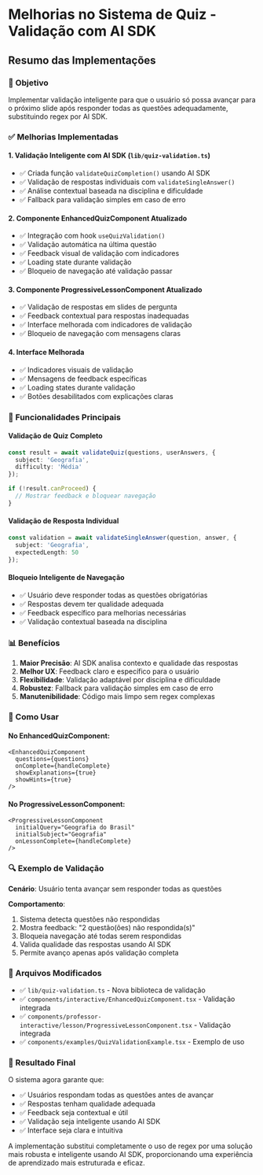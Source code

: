 # Melhorias no Sistema de Quiz - Validação com AI SDK

## Resumo das Implementações

### 🎯 Objetivo
Implementar validação inteligente para que o usuário só possa avançar para o próximo slide após responder todas as questões adequadamente, substituindo regex por AI SDK.

### ✅ Melhorias Implementadas

#### 1. **Validação Inteligente com AI SDK** (`lib/quiz-validation.ts`)
- ✅ Criada função `validateQuizCompletion()` usando AI SDK
- ✅ Validação de respostas individuais com `validateSingleAnswer()`
- ✅ Análise contextual baseada na disciplina e dificuldade
- ✅ Fallback para validação simples em caso de erro

#### 2. **Componente EnhancedQuizComponent Atualizado**
- ✅ Integração com hook `useQuizValidation()`
- ✅ Validação automática na última questão
- ✅ Feedback visual de validação com indicadores
- ✅ Loading state durante validação
- ✅ Bloqueio de navegação até validação passar

#### 3. **Componente ProgressiveLessonComponent Atualizado**
- ✅ Validação de respostas em slides de pergunta
- ✅ Feedback contextual para respostas inadequadas
- ✅ Interface melhorada com indicadores de validação
- ✅ Bloqueio de navegação com mensagens claras

#### 4. **Interface Melhorada**
- ✅ Indicadores visuais de validação
- ✅ Mensagens de feedback específicas
- ✅ Loading states durante validação
- ✅ Botões desabilitados com explicações claras

### 🔧 Funcionalidades Principais

#### **Validação de Quiz Completo**
```typescript
const result = await validateQuiz(questions, userAnswers, {
  subject: 'Geografia',
  difficulty: 'Média'
});

if (!result.canProceed) {
  // Mostrar feedback e bloquear navegação
}
```

#### **Validação de Resposta Individual**
```typescript
const validation = await validateSingleAnswer(question, answer, {
  subject: 'Geografia',
  expectedLength: 50
});
```

#### **Bloqueio Inteligente de Navegação**
- ✅ Usuário deve responder todas as questões obrigatórias
- ✅ Respostas devem ter qualidade adequada
- ✅ Feedback específico para melhorias necessárias
- ✅ Validação contextual baseada na disciplina

### 📊 Benefícios

1. **Maior Precisão**: AI SDK analisa contexto e qualidade das respostas
2. **Melhor UX**: Feedback claro e específico para o usuário
3. **Flexibilidade**: Validação adaptável por disciplina e dificuldade
4. **Robustez**: Fallback para validação simples em caso de erro
5. **Manutenibilidade**: Código mais limpo sem regex complexas

### 🚀 Como Usar

#### **No EnhancedQuizComponent:**
```tsx
<EnhancedQuizComponent
  questions={questions}
  onComplete={handleComplete}
  showExplanations={true}
  showHints={true}
/>
```

#### **No ProgressiveLessonComponent:**
```tsx
<ProgressiveLessonComponent
  initialQuery="Geografia do Brasil"
  initialSubject="Geografia"
  onLessonComplete={handleComplete}
/>
```

### 🔍 Exemplo de Validação

**Cenário**: Usuário tenta avançar sem responder todas as questões

**Comportamento**:
1. Sistema detecta questões não respondidas
2. Mostra feedback: "2 questão(ões) não respondida(s)"
3. Bloqueia navegação até todas serem respondidas
4. Valida qualidade das respostas usando AI SDK
5. Permite avanço apenas após validação completa

### 📝 Arquivos Modificados

- ✅ `lib/quiz-validation.ts` - Nova biblioteca de validação
- ✅ `components/interactive/EnhancedQuizComponent.tsx` - Validação integrada
- ✅ `components/professor-interactive/lesson/ProgressiveLessonComponent.tsx` - Validação integrada
- ✅ `components/examples/QuizValidationExample.tsx` - Exemplo de uso

### 🎉 Resultado Final

O sistema agora garante que:
- ✅ Usuários respondam todas as questões antes de avançar
- ✅ Respostas tenham qualidade adequada
- ✅ Feedback seja contextual e útil
- ✅ Validação seja inteligente usando AI SDK
- ✅ Interface seja clara e intuitiva

A implementação substitui completamente o uso de regex por uma solução mais robusta e inteligente usando AI SDK, proporcionando uma experiência de aprendizado mais estruturada e eficaz.
